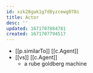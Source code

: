 ```yaml
---
id: xzk28gak1g7d8yzcewg078i
title: Actor
desc: ''
updated: 1671707884781
created: 1671707794517
---
```


- [[p.similarTo]] [[c.Agent]]
- [[vs]] [[c.Agent]]
  - a rube goldberg machine